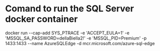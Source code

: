 # Comand to run the SQL Server docker container

   docker run --cap-add SYS_PTRACE -e 'ACCEPT_EULA=1' -e 'MSSQL_SA_PASSWORD=dellaBiella2!' -e 'MSSQL_PID=Premium' -p 1433:1433 --name AzureSQLEdge -d mcr.microsoft.com/azure-sql-edge
